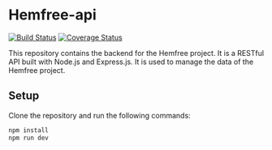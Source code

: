 # Hemfree-api

[![Build Status](https://travis-ci.com/BuildForSDGCohort2/Hemfree-api.svg?branch=develop)](https://travis-ci.com/BuildForSDGCohort2/Hemfree-api)
[![Coverage Status](https://coveralls.io/repos/github/BuildForSDGCohort2/Hemfree-api/badge.svg?branch=develop)](https://coveralls.io/github/BuildForSDGCohort2/Hemfree-api?branch=develop)

This repository contains the backend for the Hemfree project. It is a RESTful API built with Node.js and Express.js. It is used to manage the data of the Hemfree project.

## Setup

Clone the repository and run the following commands:

```bash
npm install
npm run dev
```
